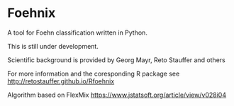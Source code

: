 # Foehnix
A tool for Foehn classification written in Python.

This is still under development.

Scientific background is provided by Georg Mayr, Reto Stauffer and others

For more information and the coresponding R package see http://retostauffer.github.io/Rfoehnix

Algorithm based on FlexMix https://www.jstatsoft.org/article/view/v028i04
